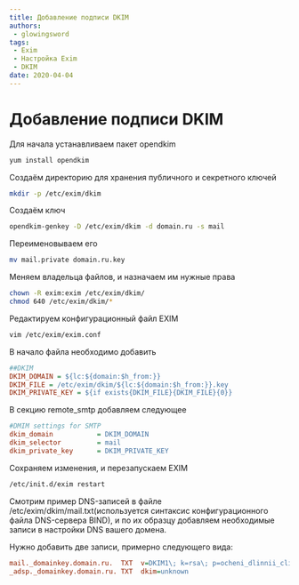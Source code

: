 ```yaml
---
title: Добавление подписи DKIM
authors: 
 - glowingsword
tags:
 - Exim
 - Настройка Exim
 - DKIM
date: 2020-04-04
---
```

# Добавление подписи DKIM

Для начала устанавливаем пакет opendkim

``` bash
yum install opendkim
```

Создаём директорию для хранения публичного и секретного ключей

``` bash
mkdir -p /etc/exim/dkim
```

Создаём ключ

``` bash
opendkim-genkey -D /etc/exim/dkim -d domain.ru -s mail
```

Переименовываем его

``` bash
mv mail.private domain.ru.key
```

Меняем владельца файлов, и назначаем им нужные права

``` bash
chown -R exim:exim /etc/exim/dkim/
chmod 640 /etc/exim/dkim/*
```

Редактируем конфигурационный файл EXIM

``` bash
vim /etc/exim/exim.conf
```

В начало файла необходимо добавить

``` ini
##DKIM
DKIM_DOMAIN = ${lc:${domain:$h_from:}}
DKIM_FILE = /etc/exim/dkim/${lc:${domain:$h_from:}}.key
DKIM_PRIVATE_KEY = ${if exists{DKIM_FILE}{DKIM_FILE}{0}}
```

В секцию remote\_smtp добавляем следующее

``` ini
#DMIM settings for SMTP
dkim_domain           = DKIM_DOMAIN
dkim_selector         = mail
dkim_private_key      = DKIM_PRIVATE_KEY
```

Сохраняем изменения, и перезапускаем EXIM

``` bash
/etc/init.d/exim restart
```

Смотрим пример DNS-записей в файле /etc/exim/dkim/mail.txt(используется
синтаксис конфигурационного файла DNS-сервера BIND), и по их образцу
добавляем необходимые записи в настройки DNS вашего домена.

Нужно добавить две записи, примерно следующего вида:

``` ini
mail._domainkey.domain.ru.  TXT  v=DKIM1\; k=rsa\; p=ocheni_dlinnii_cliuch
_adsp._domainkey.domain.ru. TXT  dkim=unknown
```
